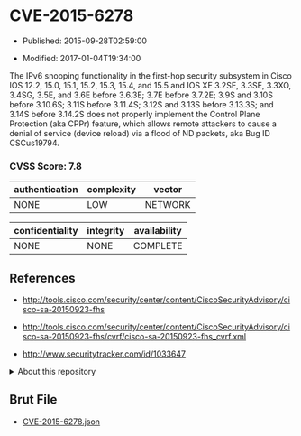 # CVE-2015-6278

- Published: 2015-09-28T02:59:00

- Modified: 2017-01-04T19:34:00

The IPv6 snooping functionality in the first-hop security subsystem in Cisco IOS 12.2, 15.0, 15.1, 15.2, 15.3, 15.4, and 15.5 and IOS XE 3.2SE, 3.3SE, 3.3XO, 3.4SG, 3.5E, and 3.6E before 3.6.3E; 3.7E before 3.7.2E; 3.9S and 3.10S before 3.10.6S; 3.11S before 3.11.4S; 3.12S and 3.13S before 3.13.3S; and 3.14S before 3.14.2S does not properly implement the Control Plane Protection (aka CPPr) feature, which allows remote attackers to cause a denial of service (device reload) via a flood of ND packets, aka Bug ID CSCus19794.

### CVSS Score: **7.8**

| authentication | complexity | vector |
| --- | --- | --- |
| NONE | LOW | NETWORK |

| confidentiality | integrity | availability |
| --- | --- | --- |
| NONE | NONE | COMPLETE |

## References

* http://tools.cisco.com/security/center/content/CiscoSecurityAdvisory/cisco-sa-20150923-fhs

* http://tools.cisco.com/security/center/content/CiscoSecurityAdvisory/cisco-sa-20150923-fhs/cvrf/cisco-sa-20150923-fhs_cvrf.xml

* http://www.securitytracker.com/id/1033647

<details>
<summary>About this repository</summary> 

  This repository is part of the project [Live Hack CVE](https://github.com/Live-Hack-CVE). Main website can be found [www.live-hack.org](https://www.live-hack.org) 
  
  Made by [Sn0wAlice](https://github.com/Sn0wAlice) for the people that care about security and need to have a feed of the latest CVEs. Hope you enjoy it, don't forget to star the repo and follow me on [Twitter](https://twitter.com/Sn0wAlice) and [Github](https://github.com/Sn0wAlice). And that is my [personnal website](https://www.alice-snow.me/)

  - [Home Page](https://github.com/Live-Hack-CVE)
  - [Framework](https://github.com/Live-Hack-CVE/cve-framework)
  - [CVE database](https://github.com/Live-Hack-CVE/full_database)
  - [Changelog](https://github.com/Live-Hack-CVE/Changelog)
</details>

## Brut File

* [CVE-2015-6278.json](https://raw.githubusercontent.com/Live-Hack-CVE/full_database/main/cves/2015/CVE-2015-6278.json)

